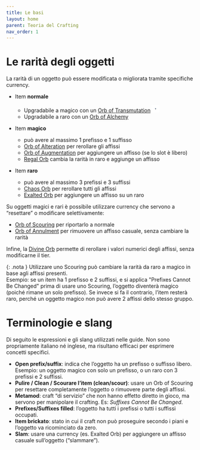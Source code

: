 ```yaml
---
title: Le basi
layout: home
parent: Teoria del Crafting
nav_order: 1
---
```


# **Le rarità degli oggetti**

La rarità di un oggetto può essere modificata o migliorata tramite specifiche currency.

- Item **normale**
    - Upgradabile a magico con un [Orb of Transmutation](https://www.poewiki.net/wiki/Orb_of_Transmutation) <img src="./img/10-01.png" width=20>
    - Upgradabile a raro con un [Orb of Alchemy](https://www.poewiki.net/wiki/Orb_of_Alchemy)

- Item **magico**
    - può avere al massimo 1 prefisso e 1 suffisso
    - [Orb of Alteration](https://www.poewiki.net/wiki/Orb_of_Alteration) per rerollare gli affissi 
    - [Orb of Augmentation](https://www.poewiki.net/wiki/Orb_of_Augmentation) per aggiungere un affisso (se lo slot è libero)
    - [Regal Orb](https://www.poewiki.net/wiki/Regal_Orb) cambia la rarità in raro e aggiunge un affisso

- Item **raro**
    - può avere al massimo 3 prefissi e 3 suffissi
    - [Chaos Orb](https://www.poewiki.net/wiki/Chaos_Orb) per rerollare tutti gli affissi
    - [Exalted Orb](https://www.poewiki.net/wiki/Exalted_Orb) per aggiungere un affisso su un raro

Su oggetti magici e rari è possibile utilizzare currency che servono a “resettare” o modificare selettivamente:

- [Orb of Scouring](https://www.poewiki.net/wiki/Orb_of_Scouring) per riportarlo a normale
- [Orb of Annulment](https://www.poewiki.net/wiki/Orb_of_Annulment) per rimuovere un affisso casuale, senza cambiare la rarità

Infine, la [Divine Orb](https://www.poewiki.net/wiki/Divine_Orb) permette di rerollare i valori numerici degli affissi, senza modificarne il tier.

{: .nota }
Utilizzare uno Scouring può cambiare la rarità da raro a magico in base agli affissi presenti.  
Esempio: se un item ha 1 prefisso e 2 suffissi, e si applica "Prefixes Cannot Be Changed" prima di usare uno Scouring, l’oggetto diventerà magico (poiché rimane un solo prefisso). Se invece si fa il contrario, l’item resterà raro, perché un oggetto magico non può avere 2 affissi dello stesso gruppo.

# **Terminologie e slang**

Di seguito le espressioni e gli slang utilizzati nelle guide. Non sono propriamente italiano né inglese, ma risultano efficaci per esprimere concetti specifici.

- **Open prefix/suffix**: indica che l’oggetto ha un prefisso o suffisso libero. Esempio: un oggetto magico con solo un prefisso, o un raro con 3 prefissi e 2 suffissi.
- **Pulire / Clean / Scourare l’item (clean/scour)**: usare un Orb of Scouring per resettare completamente l’oggetto o rimuovere parte degli affissi.
- **Metamod**: craft “di servizio” che non hanno effetto diretto in gioco, ma servono per manipolare il crafting. Es: *Suffixes Cannot Be Changed*.
- **Prefixes/Suffixes filled**: l’oggetto ha tutti i prefissi o tutti i suffissi occupati.
- **Item brickato**: stato in cui il craft non può proseguire secondo i piani e l’oggetto va ricominciato da zero.
- **Slam**: usare una currency (es. Exalted Orb) per aggiungere un affisso casuale sull’oggetto (“slammare”).


